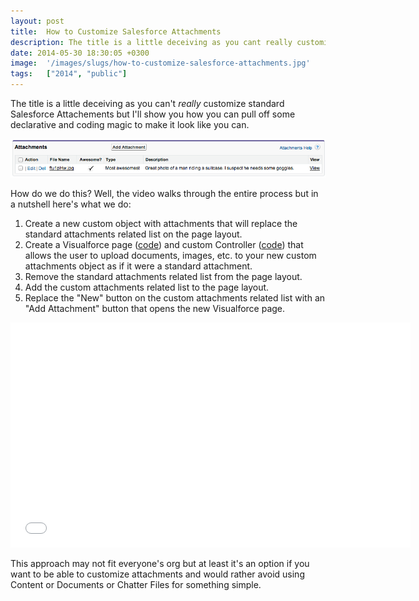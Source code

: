 ```yaml
---
layout: post
title:  How to Customize Salesforce Attachments
description: The title is a little deceiving as you cant really customize standard Salesforce Attachements but Ill show you how you can pull off some declarative and coding magic to make it look like you can. How do we do this? Well, the video walks through the entire process but in a nutshell heres what we do- 1. Create a new custom object with attachments that will replace the standard   attachments related list on the page layout. 2. Create a Visualforce page (code ) and custom Controller (code ) that all
date: 2014-05-30 18:30:05 +0300
image:  '/images/slugs/how-to-customize-salesforce-attachments.jpg'
tags:   ["2014", "public"]
---
```

<p>The title is a little deceiving as you can't <em>really</em> customize standard Salesforce Attachements but I'll show you how you can pull off some declarative and coding magic to make it look like you can.</p>
<p><img src="images/custom-attachments.png" alt="" ></p>
<p>How do we do this? Well, the video walks through the entire process but in a nutshell here's what we do:</p>
<ol>
<li>Create a new custom object with attachments that will replace the standard attachments related list on the page layout.</li>
<li>Create a Visualforce page (<a href="https://gist.github.com/jeffdonthemic/3f00e51b372a4fa6f855#file-uploadattachment">code</a>) and custom Controller (<a href="https://gist.github.com/jeffdonthemic/3f00e51b372a4fa6f855#file-uploadattachmentcontroller">code</a>) that allows the user to upload documents, images, etc. to your new custom attachments object as if it were a standard attachment.</li>
<li>Remove the standard attachments related list from the page layout.</li>
<li>Add the custom attachments related list to the page layout.</li>
<li>Replace the "New" button on the custom attachments related list with an "Add Attachment" button that opens the new Visualforce page.</li>
</ol>
<div class="flex-video"><iframe width="640" height="360" src="//www.youtube.com/embed/hiC4lKtd-XM" frameborder="0" allowfullscreen></iframe></div>
<p>This approach may not fit everyone's org but at least it's an option if you want to be able to customize attachments and would rather avoid using Content or Documents or Chatter Files for something simple.</p>

